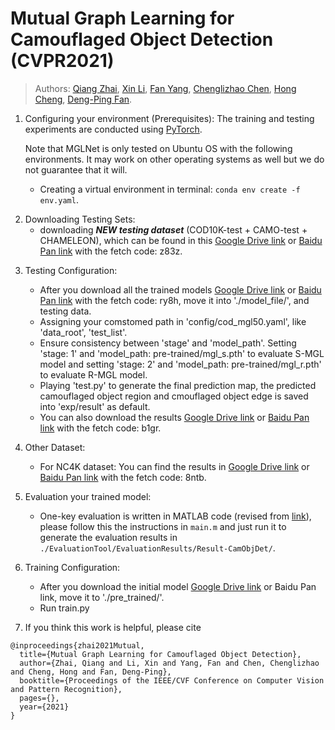 # Mutual Graph Learning for Camouflaged Object Detection (CVPR2021)

> Authors:
> [Qiang Zhai](https://github.com/cvqiang/mgl), 
> [Xin Li](https://scholar.google.com/citations?user=TK-hRO8AAAAJ&hl=en), 
> [Fan Yang](https://scholar.google.com/citations?user=FSfSgwQAAAAJ&hl=en), 
> [Chenglizhao Chen](https://scholar.google.com/citations?user=SGjgjBUAAAAJ&hl=zh-CN), 
> [Hong Cheng](https://scholar.google.com/citations?user=-845MAcAAAAJ&hl=zh-CN), 
> [Deng-Ping Fan](https://dpfan.net/).



1. Configuring your environment (Prerequisites):
    The training and testing experiments are conducted using [PyTorch](https://github.com/pytorch/pytorch).   
    
    Note that MGLNet is only tested on Ubuntu OS with the following environments. 
    It may work on other operating systems as well but we do not guarantee that it will.
    
    + Creating a virtual environment in terminal: `conda env create -f env.yaml`.
    
    
<!--2. Downloading Testing Sets: -->
2. Downloading Testing Sets:
    + downloading _**NEW testing dataset**_ (COD10K-test + CAMO-test + CHAMELEON), which can be found in this [Google Drive link](https://drive.google.com/file/d/1QEGnP9O7HbN_2tH999O3HRIsErIVYalx/view?usp=sharing) or [Baidu Pan link](https://pan.baidu.com/s/143yHFLAabMBT7wgXA0LrMg) with the fetch code: z83z.
    <!--
    + download **_NEW training dataset_** (COD10K-train) which can be found in this [Google Drive link](https://drive.google.com/file/d/1D9bf1KeeCJsxxri6d2qAC7z6O1X_fxpt/view?usp=sharing) or [Baidu Pan link](https://pan.baidu.com/s/1XL6OjpDF-MVnXOY6-bdaBg) with the fetch code:djq2.  Please refer to our original paper for other training data. -->
    

<!--3. Training Configuration:

    + Assigning your customed path, like `--save_model`, `--train_img_dir`, and `--train_gt_dir` in `MyTrain.py`.
    
    + Just run it! -->

3. Testing Configuration:

    + After you download all the trained models [Google Drive link](https://drive.google.com/file/d/1KCYYcb3UM8a9Hg71f2KbowpdxGhzz6tu/view?usp=sharing) or [Baidu Pan link](https://pan.baidu.com/s/1pfFyOhOiaJVIxGjg6TFPLg) with the fetch code: ry8h, move it into './model_file/', and testing data.
    + Assigning your comstomed path in 'config/cod_mgl50.yaml', like 'data_root', 'test_list'.
    + Ensure consistency between 'stage' and 'model_path'. Setting 'stage: 1' and 'model_path: pre-trained/mgl_s.pth' to evaluate S-MGL model and setting 'stage: 2' and 'model_path: pre-trained/mgl_r.pth' to evaluate R-MGL model.
    + Playing 'test.py' to generate the final prediction map, the predicted camouflaged object region and cmouflaged object edge is saved into 'exp/result' as default.
    + You can also download the results [Google Drive link](https://drive.google.com/file/d/1Gi8JVgl3MFj3GCIW9FeE1gcmgCCzMI77/view?usp=sharing) or [Baidu Pan link](https://pan.baidu.com/s/1-0RV5ZORNznN_OVFTOoyNw) with the fetch code: b1gr.
4. Other Dataset:
    + For NC4K dataset: You can find the results in [Google Drive link](https://drive.google.com/file/d/1EgfD_GtxTlP7CSJI9RRQuKhjhbsg2DZy/view?usp=sharing) or [Baidu Pan link](https://pan.baidu.com/s/1Czgs3RciBZQjw0CB9iPPWw) with the fetch code: 8ntb.
    
5. Evaluation your trained model:

    + One-key evaluation is written in MATLAB code (revised from [link](https://github.com/DengPingFan/CODToolbox)), 
    please follow this the instructions in `main.m` and just run it to generate the evaluation results in 
    `./EvaluationTool/EvaluationResults/Result-CamObjDet/`.

6. Training Configuration:
   + After you download the initial model [Google Drive link](https://drive.google.com/file/d/17WYyKg40DkAgFWOusiAKgqZOlfUFzjn5/view?usp=sharing) or Baidu Pan link, move it to './pre_trained/'.
   + Run train.py

7. If you think this work is helpful, please cite

```
@inproceedings{zhai2021Mutual,
  title={Mutual Graph Learning for Camouflaged Object Detection},
  author={Zhai, Qiang and Li, Xin and Yang, Fan and Chen, Chenglizhao and Cheng, Hong and Fan, Deng-Ping},
  booktitle={Proceedings of the IEEE/CVF Conference on Computer Vision and Pattern Recognition},
  pages={},
  year={2021}
}
```

